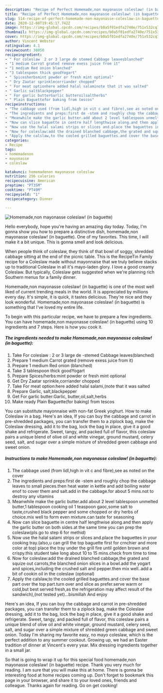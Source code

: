 ```yaml
---
description: "Recipe of Perfect Homemade,non mayonasse coleslaw! (in baguette)"
title: "Recipe of Perfect Homemade,non mayonasse coleslaw! (in baguette)"
slug: 514-recipe-of-perfect-homemade-non-mayonasse-coleslaw-in-baguette
date: 2020-12-08T19:45:17.742Z
image: https://img-global.cpcdn.com/recipes/b0a5f01edfa2740e/751x532cq70/homemadenon-mayonasse-coleslaw-in-baguette-recipe-main-photo.jpg
thumbnail: https://img-global.cpcdn.com/recipes/b0a5f01edfa2740e/751x532cq70/homemadenon-mayonasse-coleslaw-in-baguette-recipe-main-photo.jpg
cover: https://img-global.cpcdn.com/recipes/b0a5f01edfa2740e/751x532cq70/homemadenon-mayonasse-coleslaw-in-baguette-recipe-main-photo.jpg
author: Vincent Webster
ratingvalue: 4.1
reviewcount: 30050
recipeingredient:
- " For coleslaw  2 or 3 large de stemed Cabbage leavesblanched"
- "1 medium Carrot grated remove exess juice from it"
- "1 medium Red onion blanched"
- "3 tablespoon thick goodYogart"
- " Spicesherbsmint powder or fresh mint optional"
- " Dry Zaatar sprinklecorriander chopped"
- " For meat optionhere added halal salaminote that it was salted"
- " Garlic saltblackpepper"
- " For garlic butterGarlic butteroilsaltherbs"
- " Plain Baguettefor baking from tescos"
recipeinstructions:
- "The cabbage used (from lidl,high in vit c and fibre),see as noted on the cover"
- "The ingredients and preps:first de -stem and roughly chop the cabbage leaves to small pieces.then heat water in kettle and add boiling water enof to cover them and salt.add in the cabbage.for about 5 mins.not to destroy any vitamins"
- "Meanwhile make the garlic butter.add about 2 level tablespoon unmelted butter,1 tablespoon cooking oil 1 teaspoon gaoc,some salt to taste,crushed black pepper and some chopped or dry herbs of choice.mix well to form even mixture.can taste for seasoning"
- "Now can slice baguette in centre half lengthwise along.and then apply the garlic butter on both sides.at the same time you can prep the coleslaw(pls go to step 6 for methid)"
- "Now use the halal salami strips or slices and.place the baguettes in your cooking tray.(also,u can grill the top baguette first for crnchier and more color at top) place the tray under the grill fire until golden brown and crispy.this student take long about 10 to 15 mins.check from time to time"
- "Now for coleslaw:add the drained blanched cabbage,the grated and squize out carrots,the blanched onion slices in a bowl.add the yogart and spices,including the crushed salt and pepper.then mix well..add a bit of cookin oil in the coleslaw (optional)"
- "Apply the calslaw,to the cooled grilled baguettes.and cover the base part over the top part.turn over and slice as prefer.serve warm or cold,but best served fresh,as the refrigeration may affect result of the sandwich),(not tested yet)...bismillah And enjoy"
categories:
- Recipe
tags:
- homemadenon
- mayonasse
- coleslaw

katakunci: homemadenon mayonasse coleslaw 
nutrition: 256 calories
recipecuisine: American
preptime: "PT35M"
cooktime: "PT49M"
recipeyield: "1"
recipecategory: Dinner

---
```



![Homemade,non mayonasse coleslaw! (in baguette)](https://img-global.cpcdn.com/recipes/b0a5f01edfa2740e/751x532cq70/homemadenon-mayonasse-coleslaw-in-baguette-recipe-main-photo.jpg)

Hello everybody, hope you're having an amazing day today. Today, I'm gonna show you how to prepare a distinctive dish, homemade,non mayonasse coleslaw! (in baguette). One of my favorites. This time, I will make it a bit unique. This is gonna smell and look delicious.

When people think of coleslaw, they think of that bowl of soggy, shredded cabbage sitting at the end of the picnic table. This is the RecipeTin Family recipe for a Coleslaw made without mayonnaise that we truly believe stacks up to traditional Coleslaw in all it&#39;s mayo-laden glory. I love a good creamy Coleslaw. But typically, Coleslaw gets suggested when we&#39;re planning rich Southern menus for a family dinner.

Homemade,non mayonasse coleslaw! (in baguette) is one of the most well liked of current trending meals in the world. It is appreciated by millions every day. It's simple, it is quick, it tastes delicious. They're nice and they look wonderful. Homemade,non mayonasse coleslaw! (in baguette) is something that I've loved my entire life.


To begin with this particular recipe, we have to prepare a few ingredients. You can have homemade,non mayonasse coleslaw! (in baguette) using 10 ingredients and 7 steps. Here is how you cook it.

<!--inarticleads1-->

##### The ingredients needed to make Homemade,non mayonasse coleslaw! (in baguette):

1. Take  For coleslaw : 2 or 3 large de -stemed Cabbage leaves(blanched)
1. Prepare 1 medium Carrot grated (remove exess juice from it)
1. Prepare 1 medium Red onion (blanched)
1. Take 3 tablespoon thick goodYogart
1. Prepare  Spices/herbs:mint powder or fresh mint optional
1. Get  Dry Zaatar sprinkle,corriander chopped
1. Take  For meat option:here added halal salami,(note that it was salted
1. Prepare  Garlic, salt,blackpepper
1. Get  For garlic butter:Garlic, butter,oil,salt,herbs
1. Make ready  Plain Baguette(for baking) from tescos


You can substitute mayonnaise with non-fat Greek yoghurt. How to make Coleslaw in a bag. Here&#39;s an idea, If you can buy the cabbage and carrot in pre-shredded packages, you can transfer them to a ziplock bag, make the Coleslaw dressing, add it to the bag, lock the bag in place, give it a good shake and refrigerate. Sweet, tangy, and packed full of flavor, this coleslaw pairs a unique blend of olive oil and white vinegar, ground mustard, celery seed, salt, and sugar over a simple mixture of shredded green cabbage and sweet onion. 

<!--inarticleads2-->

##### Instructions to make Homemade,non mayonasse coleslaw! (in baguette):

1. The cabbage used (from lidl,high in vit c and fibre),see as noted on the cover
1. The ingredients and preps:first de -stem and roughly chop the cabbage leaves to small pieces.then heat water in kettle and add boiling water enof to cover them and salt.add in the cabbage.for about 5 mins.not to destroy any vitamins
1. Meanwhile make the garlic butter.add about 2 level tablespoon unmelted butter,1 tablespoon cooking oil 1 teaspoon gaoc,some salt to taste,crushed black pepper and some chopped or dry herbs of choice.mix well to form even mixture.can taste for seasoning
1. Now can slice baguette in centre half lengthwise along.and then apply the garlic butter on both sides.at the same time you can prep the coleslaw(pls go to step 6 for methid)
1. Now use the halal salami strips or slices and.place the baguettes in your cooking tray.(also,u can grill the top baguette first for crnchier and more color at top) place the tray under the grill fire until golden brown and crispy.this student take long about 10 to 15 mins.check from time to time
1. Now for coleslaw:add the drained blanched cabbage,the grated and squize out carrots,the blanched onion slices in a bowl.add the yogart and spices,including the crushed salt and pepper.then mix well..add a bit of cookin oil in the coleslaw (optional)
1. Apply the calslaw,to the cooled grilled baguettes.and cover the base part over the top part.turn over and slice as prefer.serve warm or cold,but best served fresh,as the refrigeration may affect result of the sandwich),(not tested yet)...bismillah And enjoy


Here&#39;s an idea, If you can buy the cabbage and carrot in pre-shredded packages, you can transfer them to a ziplock bag, make the Coleslaw dressing, add it to the bag, lock the bag in place, give it a good shake and refrigerate. Sweet, tangy, and packed full of flavor, this coleslaw pairs a unique blend of olive oil and white vinegar, ground mustard, celery seed, salt, and sugar over a simple mixture of shredded green cabbage and sweet onion. Today I&#39;m sharing my favorite easy, no mayo coleslaw, which is the perfect addition to any summer cookout. Growing up, we had an Easter tradition of dinner at Vincent&#39;s every year. Mix dressing ingredients together in a small jar. 

So that is going to wrap it up for this special food homemade,non mayonasse coleslaw! (in baguette) recipe. Thank you very much for reading. I am sure that you will make this at home. There is gonna be interesting food at home recipes coming up. Don't forget to bookmark this page in your browser, and share it to your loved ones, friends and colleague. Thanks again for reading. Go on get cooking!
